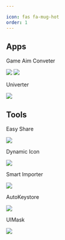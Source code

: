 ```yaml
---

icon: fas fa-mug-hot
order: 1
---
```


## Apps
Game Aim Conveter
<p>
    <a href="https://apps.apple.com/app/game-aim-converter/id1618000036" target="_blank"><img src="https://img.shields.io/badge/App%20Store-100000?style=for-the-badge&logoColor=white"/></a>
    <a href="https://game-aim-converter.en.uptodown.com/android" target="_blank"><img src="https://img.shields.io/badge/uptodown-100000?style=for-the-badge&logoColor=white"/></a>
</p>
Univerter
<p>
    <a href="https://apps.apple.com/app/unit-converter-mobile/id6738687525" target="_blank"><img src="https://img.shields.io/badge/App%20Store-100000?style=for-the-badge&logoColor=white"/></a>
</p>

## Tools
Easy Share
<p>
    <a href="https://assetstore.unity.com/packages/slug/289206" target="_blank"><img src="https://img.shields.io/badge/Asset%20Store-100000?style=for-the-badge&logoColor=white"/></a>
</p>
Dynamic Icon
<p>
    <a href="https://assetstore.unity.com/packages/slug/299370" target="_blank"><img src="https://img.shields.io/badge/Asset%20Store-100000?style=for-the-badge&logoColor=white"/></a>
</p>
Smart Importer
<p>
    <a href="https://assetstore.unity.com/packages/slug/254217" target="_blank"><img src="https://img.shields.io/badge/Asset%20Store-100000?style=for-the-badge&logoColor=white"/></a>
</p>
AutoKeystore
<p>
    <a href="https://assetstore.unity.com/packages/slug/232044" target="_blank"><img src="https://img.shields.io/badge/Asset%20Store-100000?style=for-the-badge&logoColor=white"/></a>
</p>
UIMask
<p>
    <a href="https://github.com/dreamcodestudio/UIMask" target="_blank"><img src="https://img.shields.io/badge/GitHub-100000?style=for-the-badge&logoColor=white"/></a>
</p>